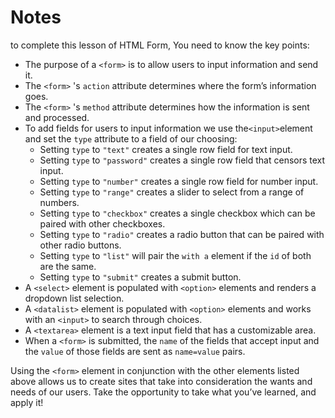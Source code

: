 # Notes

to complete this lesson of HTML Form, You need to know the key points: 

- The purpose of a `<form>`  is to allow users to input information and send it.
- The `<form>` 's `action` attribute determines where the form’s information goes.
- The `<form>` 's `method` attribute determines how the information is sent and processed.
- To add fields for users to input information we use the`<input>`element and set the `type` attribute to a field of our choosing:
  - Setting `type` to `"text"` creates a single row field for text input.
  - Setting `type` to `"password"` creates a single row field that censors text input.
  - Setting `type` to `"number"` creates a single row field for number input.
  - Setting `type` to `"range"` creates a slider to select from a range of numbers.
  - Setting `type` to `"checkbox"` creates a single checkbox which can be paired with other checkboxes.
  - Setting `type` to `"radio"` creates a radio button that can be paired with other radio buttons.
  - Setting `type` to `"list"` will pair the `` with a `` element if the `id` of both are the same.
  - Setting `type` to `"submit"` creates a submit button.
- A `<select>` element is populated with `<option>` elements and renders a dropdown list selection.
- A `<datalist>` element is populated with `<option>` elements and works with an `<input>` to search through choices.
- A `<textarea>` element is a text input field that has a customizable area.
- When a `<form>` is submitted, the `name` of the fields that accept input and the `value` of those fields are sent as `name=value` pairs.

Using the `<form>` element in conjunction with the other elements listed above allows us to create sites that take into consideration the wants and needs of our users. Take the opportunity to take what you’ve learned, and apply it!
